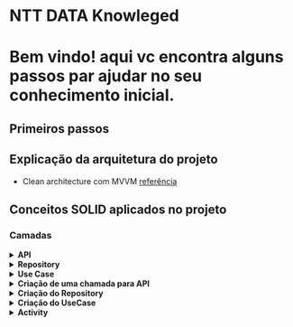 # NTT DATA Knowleged
<html>
<body>
<h1>Bem vindo! aqui vc encontra alguns passos par ajudar no seu conhecimento inicial.</h1>

## Primeiros passos

<h2>Explicação da arquitetura do projeto</h2>

- Clean architecture com
MVVM [referência](https://medium.com/swlh/clean-architecture-in-android-a-beginner-approach-be0ce00d806b)

## Conceitos SOLID aplicados no projeto

<h3>Camadas</h3>
<details>
<summary><b>API</b></summary>
<p>Objetos de request</p>
<code>
ObjectRequest(</br>
&nbsp&nbsp&nbsp&nbsp @SerializedName("id") val id: String?,</br>
&nbsp&nbsp&nbsp&nbsp @SerializedName("code") val code: String?,</br>
&nbsp&nbsp&nbsp&nbsp @SerializedName("action") val action: String?,</br>
&nbsp&nbsp&nbsp&nbsp @SerializedName("category") val category: String?,</br>
&nbsp&nbsp&nbsp&nbsp @SerializedName("category_option") val categoryOption: String?</br>
)</br>
</code>
<p>Objetos de response</p>
<code>
data class ObjectResponse(</br>
&nbsp&nbsp&nbsp&nbsp @SerializedName("id") val id: String?,</br>
&nbsp&nbsp&nbsp&nbsp @SerializedName("code") val code: String?,</br>
&nbsp&nbsp&nbsp&nbsp @SerializedName("title") val title: String?,</br>
&nbsp&nbsp&nbsp&nbsp @SerializedName("timer") val timer: Long?,</br>
&nbsp&nbsp&nbsp&nbsp @SerializedName("options") val options: FeedBackOptionsResponse?</br>
)</br>
</code>
<p>Objetos de negócios BO</p>
<code>
@Parcelize
data class ObjectBO(
val id: String,
val code: String,
val title: String,
val timer: Long,
val options: ObjectOptionsBO
) : Parcelable
</code>
<p>Objetos de view VO</p>
<code>
@Parcelize
data class ObjectVO(
val title: String,
val options: ObjectOptionsVO
) : Parcelable
</code>
<p>Mapper de response para BO</p>
<code>
fun toObjectBO(): ObjectBO {
return ObjectBO(
title = title,
options = options.toObjectBO()
)
}
</code>
<p>Mapper de BO para VO</p>
<code>
fun toObjectVO(): ObjectVO {
return ObjectVO(
title = title,
options = options.toObjectVO()
)
}
</code>
</details>

<details>
<summary><b>Repository</b></summary>
<p>Conceitos de chamadas para API</p>
<p>Responsabilidades do repository</p>
<p>Utilizando flows para chamadas</p>
<p>Obtendo response e fazendo rapper para BO</p>
</details>

<details>
<summary><b>Use Case</b></summary>
<p>Conceitos de UseCase</p>
<p>Responsabilidades do UseCase</p>
<p>Utilizando UseCase para solicitações ao Repository</p>
</details>

<details>
<summary><b>Criação de uma chamada para API</b></summary>
<p>Criação de objetos de requestada</p>
<p>Criação de objetos de response</p>
<p>Criação de objetos BO</p>
<p>Criação de objetos VO</p>
</details>

<details>
<summary><b>Criação do Repository</b></summary>
<p>Criando primeira chamada para API</p>
<p>Obtendo response da chamada</p>
<p>Mapper do response par objeto BO</p>
<p>Utilização de flow para chamada API</p>
</details>

<details>
<summary><b>Criação do UseCase</b></summary>
<p>Criando comunicação com Repository</p>
<p>Executando função de comunicação comRepository</p>
</details>

<details>
<summary><b>Activity</b></summary>
-  <h2>Criando Primeira Activity sem injeção de dependência</h2>
<p>Criando primeiro Layout</p>
<p>Conceitos de constraint Layout</p>
</details>

</body>
</html>

